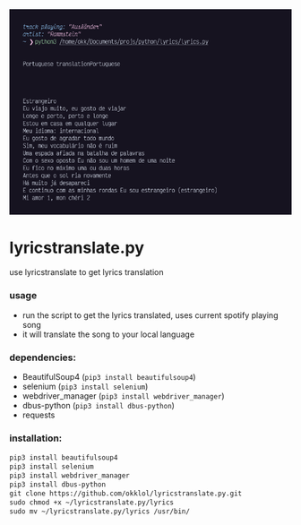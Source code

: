 <img src="./example.png">

# lyricstranslate.py
use lyricstranslate to get lyrics translation

### usage
- run the script to get the lyrics translated, uses current spotify playing song
- it will translate the song to your local language

### dependencies:
- BeautifulSoup4 (```pip3 install beautifulsoup4```)
- selenium (```pip3 install selenium```)
- webdriver_manager (```pip3 install webdriver_manager```)
- dbus-python (```pip3 install dbus-python```)
- requests

### installation:
```
pip3 install beautifulsoup4
pip3 install selenium
pip3 install webdriver_manager
pip3 install dbus-python
git clone https://github.com/okklol/lyricstranslate.py.git
sudo chmod +x ~/lyricstranslate.py/lyrics
sudo mv ~/lyricstranslate.py/lyrics /usr/bin/
```
